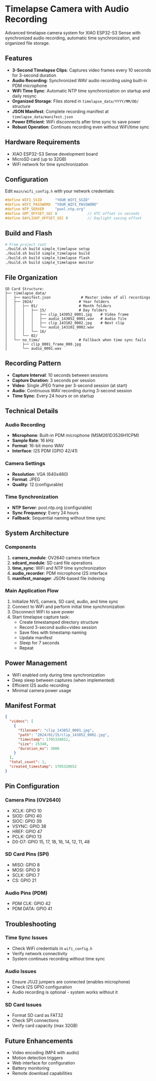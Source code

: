 # Timelapse Camera with Audio Recording

Advanced timelapse camera system for XIAO ESP32-S3 Sense with synchronized audio recording, automatic time synchronization, and organized file storage.

## Features

- **3-Second Timelapse Clips**: Captures video frames every 10 seconds for 3-second duration
- **Audio Recording**: Synchronized WAV audio recording using built-in PDM microphone
- **WiFi Time Sync**: Automatic NTP time synchronization on startup and daily resync
- **Organized Storage**: Files stored in `timelapse_data/YYYY/MM/DD/` structure
- **JSON Manifest**: Complete recording manifest at `timelapse_data/manifest.json`
- **Power Efficient**: WiFi disconnects after time sync to save power
- **Robust Operation**: Continues recording even without WiFi/time sync

## Hardware Requirements

- XIAO ESP32-S3 Sense development board
- MicroSD card (up to 32GB)
- WiFi network for time synchronization

## Configuration

Edit `main/wifi_config.h` with your network credentials:

```c
#define WIFI_SSID      "YOUR_WIFI_SSID"
#define WIFI_PASSWORD  "YOUR_WIFI_PASSWORD"
#define NTP_SERVER     "pool.ntp.org"
#define GMT_OFFSET_SEC 0              // UTC offset in seconds
#define DAYLIGHT_OFFSET_SEC 0         // Daylight saving offset
```

## Build and Flash

```bash
# From project root
./build.sh build simple_timelapse setup
./build.sh build simple_timelapse build
./build.sh build simple_timelapse flash
./build.sh build simple_timelapse monitor
```

## File Organization

```
SD Card Structure:
├── timelapse_data/
│   ├── manifest.json              # Master index of all recordings
│   ├── 2024/                     # Year folders
│   │   ├── 01/                   # Month folders
│   │   │   ├── 15/               # Day folders
│   │   │   │   ├── clip_143052_0001.jpg    # Video frame
│   │   │   │   ├── audio_143052_0001.wav   # Audio file
│   │   │   │   ├── clip_143102_0002.jpg    # Next clip
│   │   │   │   └── audio_143102_0002.wav
│   │   │   └── 16/
│   │   └── 02/
│   └── no_time/                  # Fallback when time sync fails
│       ├── clip_0001_frame_000.jpg
│       └── audio_0001.wav
```

## Recording Pattern

- **Capture Interval**: 10 seconds between sessions
- **Capture Duration**: 3 seconds per session
- **Video**: Single JPEG frame per 3-second session (at start)
- **Audio**: Continuous WAV recording during 3-second session
- **Time Sync**: Every 24 hours or on startup

## Technical Details

### Audio Recording
- **Microphone**: Built-in PDM microphone (MSM261D3526H1CPM)
- **Sample Rate**: 16 kHz
- **Format**: 16-bit mono WAV
- **Interface**: I2S PDM (GPIO 42/41)

### Camera Settings
- **Resolution**: VGA (640x480)
- **Format**: JPEG
- **Quality**: 12 (configurable)

### Time Synchronization
- **NTP Server**: pool.ntp.org (configurable)
- **Sync Frequency**: Every 24 hours
- **Fallback**: Sequential naming without time sync

## System Architecture

### Components

1. **camera_module**: OV2640 camera interface
2. **sdcard_module**: SD card file operations
3. **time_sync**: WiFi and NTP time synchronization
4. **audio_recorder**: PDM microphone I2S interface
5. **manifest_manager**: JSON-based file indexing

### Main Application Flow

1. Initialize NVS, camera, SD card, audio, and time sync
2. Connect to WiFi and perform initial time synchronization
3. Disconnect WiFi to save power
4. Start timelapse capture task:
   - Create timestamped directory structure
   - Record 3-second audio+video session
   - Save files with timestamp naming
   - Update manifest
   - Sleep for 7 seconds
   - Repeat

## Power Management

- WiFi enabled only during time synchronization
- Deep sleep between captures (when implemented)
- Efficient I2S audio recording
- Minimal camera power usage

## Manifest Format

```json
{
  "videos": [
    {
      "filename": "clip_143052_0001.jpg",
      "path": "2024/01/15/clip_143052_0001.jpg",
      "timestamp": 1705328652,
      "size": 25340,
      "duration_ms": 3000
    }
  ],
  "total_count": 1,
  "created_timestamp": 1705328652
}
```

## Pin Configuration

### Camera Pins (OV2640)
- XCLK: GPIO 10
- SIOD: GPIO 40
- SIOC: GPIO 39
- VSYNC: GPIO 38
- HREF: GPIO 47
- PCLK: GPIO 13
- D0-D7: GPIO 15, 17, 18, 16, 14, 12, 11, 48

### SD Card Pins (SPI)
- MISO: GPIO 8
- MOSI: GPIO 9
- SCLK: GPIO 7
- CS: GPIO 21

### Audio Pins (PDM)
- PDM CLK: GPIO 42
- PDM DATA: GPIO 41

## Troubleshooting

### Time Sync Issues
- Check WiFi credentials in `wifi_config.h`
- Verify network connectivity
- System continues recording without time sync

### Audio Issues
- Ensure J1/J2 jumpers are connected (enables microphone)
- Check I2S GPIO configuration
- Audio recording is optional - system works without it

### SD Card Issues
- Format SD card as FAT32
- Check SPI connections
- Verify card capacity (max 32GB)

## Future Enhancements

- Video encoding (MP4 with audio)
- Motion detection triggers
- Web interface for configuration
- Battery monitoring
- Remote download capabilities